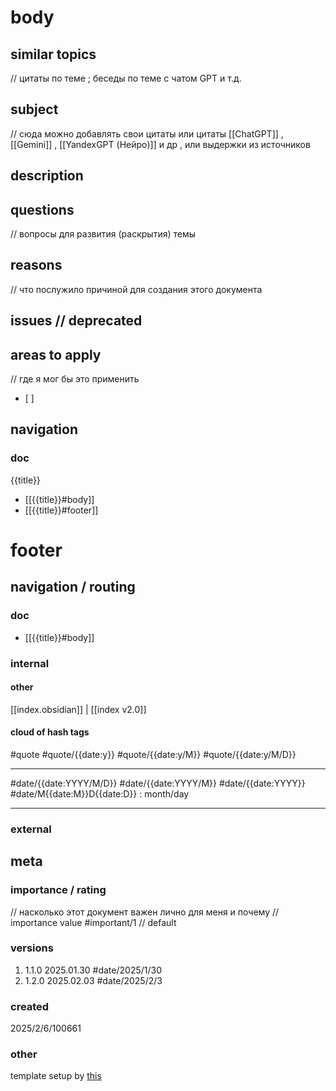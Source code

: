 # body
## similar topics
// цитаты по теме ; беседы по теме с чатом GPT и т.д.
## subject
// сюда можно добавлять свои цитаты или цитаты [[ChatGPT]] , [[Gemini]] , [[YandexGPT (Нейро)]] и др  , или выдержки из источников
## description 
## questions
// вопросы для развития (раскрытия) темы
## reasons 
// что послужило причиной для создания этого документа
## issues // deprecated 
## areas to apply
// где я мог бы это применить
- [ ] 
## navigation 
### doc
{{title}}
- [[{{title}}#body]]
- [[{{title}}#footer]]
# footer
## navigation / routing
### doc 
- [[{{title}}#body]]
### internal
#### other
[[index.obsidian]] | [[index v2.0]] 
#### cloud of hash tags

#quote  #quote/{{date:y}} #quote/{{date:y/M}} #quote/{{date:y/M/D}} 

---

#date/{{date:YYYY/M/D}} #date/{{date:YYYY/M}} #date/{{date:YYYY}} #date/M{{date:M}}D{{date:D}} : month/day

---
### external
## meta
### importance / rating
// насколько этот документ важен лично для меня и почему
// importance value
#important/1 // default
### versions
1. 1.1.0 2025.01.30 #date/2025/1/30
2. 1.2.0 2025.02.03 #date/2025/2/3 
### created
 2025/2/6/100661
### other
template setup by [this](https://help.obsidian.md/web-clipper/variables)
